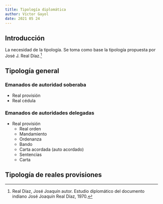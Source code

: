```yaml
---
title: Tipología diplomática
author: Víctor Gayol
date: 2021 05 24
---
```


## Introducción

La necesidad de la tipología. Se toma como base la tipología propuesta por José J. Real Díaz.[^1]

## Tipología general

### Emanados de autoridad soberaba

* Real provisión
* Real cédula

### Emanados de autoridades delegadas

* Real provisión
  * Real orden
  * Mandamiento
  * Ordenanza
  * Bando
  * Carta acordada (auto acordado)
  * Sentencias
  * Carta  

## Tipología de reales provisiones




[^1]: Real Díaz, José Joaquín autor. Estudio diplomático del documento indiano José Joaquín Real Díaz, 1970.
